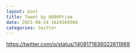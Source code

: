 ```yaml
--- 
layout: post 
title: Tweet by @686Prism 
date: 2021-06-24 1624569308 
categories: twitter 
--- 
```

https://twitter.com/o/status/1408171836022611969